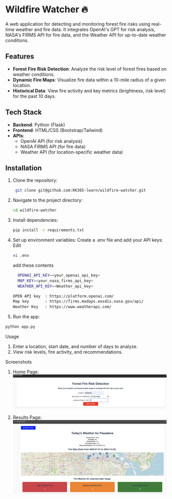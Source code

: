 # Wildfire Watcher 🔥

A web application for detecting and monitoring forest fire risks using real-time weather and fire data. It integrates OpenAI's GPT for risk analysis, NASA's FIRMS API for fire data, and the Weather API for up-to-date weather conditions.

## Features
- **Forest Fire Risk Detection**: Analyze the risk level of forest fires based on weather conditions.
- **Dynamic Fire Maps**: Visualize fire data within a 10-mile radius of a given location.
- **Historical Data**: View fire activity and key metrics (brightness, risk level) for the past 10 days.

## Tech Stack
- **Backend**: Python (Flask)
- **Frontend**: HTML/CSS (Bootstrap/Tailwind)
- **APIs**:
  - OpenAI API (for risk analysis)
  - NASA FIRMS API (for fire data)
  - Weather API (for location-specific weather data)

## Installation
1. Clone the repository:
   ```bash
    git clone git@github.com:KK365-learn/wildfire-watcher.git
   ```
2. Navigate to the project directory:
    ```bash
    cd wildfire-watcher
    ```
3. Install dependencies:
    ```bash
    pip install -r requirements.txt
    ```
4. Set up environment variables:
  Create a .env file and add your API keys:
  Edit
    ```bash
    vi .env 
    ```
    add these contents
    ```bash
      OPENAI_API_KEY=<your_openai_api_key>
      MAP_KEY=<your_nasa_firms_api_key>
      WEATHER_API_KEY=<Weather_api_key>
    ```
    ```html
    OPEN API key  : https://platform.openai.com/
    Map key       : https://firms.modaps.eosdis.nasa.gov/api/
    Weather Key   : https://www.weatherapi.com/
    ```
5. Run the app:
  ```bash
  python app.py
  ```

Usage
  1. Enter a location, start date, and number of days to analyze.
  2. View risk levels, fire activity, and recommendations.

Screenshots
  1. Home Page:
    ![Alt text](images/fire_input.jpg)
    
  2. Results Page:
    ![image info](images/fire_report.jpg)

